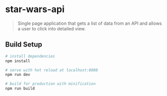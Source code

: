 
# star-wars-api

> Single page application that gets a list of data from an API and allows a user to click into detailed view.

## Build Setup

``` bash
# install dependencies
npm install

# serve with hot reload at localhost:8080
npm run dev

# build for production with minification
npm run build
```

